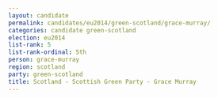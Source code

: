 ```yaml
---
layout: candidate
permalink: candidates/eu2014/green-scotland/grace-murray/
categories: candidate green-scotland
election: eu2014
list-rank: 5
list-rank-ordinal: 5th
person: grace-murray
region: scotland
party: green-scotland
title: Scotland - Scottish Green Party - Grace Murray
---
```

